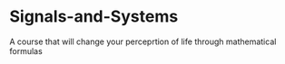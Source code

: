 # Signals-and-Systems
A course that will  change your perceprtion of life through mathematical formulas

